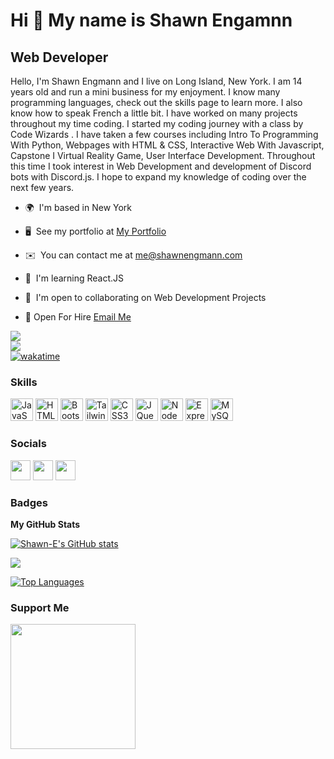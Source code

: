 Hi 👋 My name is Shawn Engamnn
==============================

Web Developer
-------------

Hello, I'm Shawn Engmann and I live on Long Island, New York. I am 14 years old and run a mini business for my enjoyment. I know many programming languages, check out the skills page to learn more. I also know how to speak French a little bit. I have worked on many projects throughout my time coding. I started my coding journey with a class by Code Wizards . I have taken a few courses including Intro To Programming With Python, Webpages with HTML & CSS, Interactive Web With Javascript, Capstone I Virtual Reality Game, User Interface Development. Throughout this time I took interest in Web Development and development of Discord bots with Discord.js. I hope to expand my knowledge of coding over the next few years.


* 🌍  I'm based in New York
* 🖥️  See my portfolio at [My Portfolio](http://shawnengmann.com)
* ✉️  You can contact me at [me@shawnengmann.com](mailto:me@shawnengmann.com)
* 🧠  I'm learning React.JS
* 🤝  I'm open to collaborating on Web Development Projects

* 🏢 Open For Hire [Email Me](mailto:me@shawnengmann.com)

<a href="https://www.twitter.com/shawn_e07" target="_blank" rel="noreferrer"><img
src="https://img.shields.io/twitter/follow/shawn_e07?logo=twitter&style=for-the-badge&color=0891b2&labelColor=1c1917"
/></a>
<br>
<a href="https://www.github.com/Shawn-E" target="_blank" rel="noreferrer"><img
src="https://img.shields.io/github/followers/Shawn-E?logo=github&style=for-the-badge&color=0891b2&labelColor=1c1917" /></a>
<br>
[![wakatime](https://wakatime.com/badge/user/a1ef24fb-8ca7-49f4-887e-f0af8f413234.svg?style=for-the-badge)](https://wakatime.com/@a1ef24fb-8ca7-49f4-887e-f0af8f413234)

### Skills


<p align="left">
<a href="https://developer.mozilla.org/en-US/docs/Web/JavaScript" target="_blank" rel="noreferrer"><img src="https://raw.githubusercontent.com/danielcranney/readme-generator/main/public/icons/skills/javascript-colored.svg" width="36" height="36" alt="JavaScript" /></a>
<a href="https://developer.mozilla.org/en-US/docs/Glossary/HTML5" target="_blank" rel="noreferrer"><img src="https://raw.githubusercontent.com/danielcranney/readme-generator/main/public/icons/skills/html5-colored.svg" width="36" height="36" alt="HTML5" /></a>
<a href="https://getbootstrap.com/" target="_blank" rel="noreferrer"><img src="https://raw.githubusercontent.com/danielcranney/readme-generator/main/public/icons/skills/bootstrap-colored.svg" width="36" height="36" alt="Bootstrap" /></a>
<a href="https://tailwindcss.com/" target="_blank" rel="noreferrer"><img src="https://raw.githubusercontent.com/danielcranney/readme-generator/main/public/icons/skills/tailwindcss-colored.svg" width="36" height="36" alt="TailwindCSS" /></a>
<a href="https://www.w3.org/TR/CSS/#css" target="_blank" rel="noreferrer"><img src="https://raw.githubusercontent.com/danielcranney/readme-generator/main/public/icons/skills/css3-colored.svg" width="36" height="36" alt="CSS3" /></a>
<a href="https://jquery.com/" target="_blank" rel="noreferrer"><img src="https://raw.githubusercontent.com/danielcranney/readme-generator/main/public/icons/skills/jquery-colored.svg" width="36" height="36" alt="JQuery" /></a>
<a href="https://nodejs.org/en/" target="_blank" rel="noreferrer"><img src="https://raw.githubusercontent.com/danielcranney/readme-generator/main/public/icons/skills/nodejs-colored.svg" width="36" height="36" alt="NodeJS" /></a>
<a href="https://expressjs.com/" target="_blank" rel="noreferrer"><img src="https://raw.githubusercontent.com/danielcranney/readme-generator/main/public/icons/skills/express-colored-dark.svg" width="36" height="36" alt="Express" /></a>
<a href="https://www.mysql.com/" target="_blank" rel="noreferrer"><img src="https://raw.githubusercontent.com/danielcranney/readme-generator/main/public/icons/skills/mysql-colored.svg" width="36" height="36" alt="MySQL" /></a>
</p>


### Socials

<p align="left"> <a href="https://discord.com/users/668497496124686347" target="_blank" rel="noreferrer"><img src="https://raw.githubusercontent.com/danielcranney/readme-generator/main/public/icons/socials/discord.svg" width="32" height="32" /></a> <a href="https://www.github.com/Shawn-E" target="_blank" rel="noreferrer"><img src="https://raw.githubusercontent.com/danielcranney/readme-generator/main/public/icons/socials/github-dark.svg" width="32" height="32" /></a> <a href="https://www.twitter.com/shawn_e07" target="_blank" rel="noreferrer"><img src="https://raw.githubusercontent.com/danielcranney/readme-generator/main/public/icons/socials/twitter.svg" width="32" height="32" /></a></p>

### Badges

<b>My GitHub Stats</b>

<a href="http://www.github.com/Shawn-E"><img src="https://github-readme-stats.vercel.app/api?username=Shawn-E&show_icons=true&hide=&count_private=true&title_color=0891b2&text_color=ffffff&icon_color=0891b2&bg_color=1c1917&hide_border=true&show_icons=true" alt="Shawn-E's GitHub stats" /></a>

<a href="http://www.github.com/Shawn-E"><img src="https://github-readme-streak-stats.herokuapp.com/?user=Shawn-E&stroke=ffffff&background=1c1917&ring=0891b2&fire=0891b2&currStreakNum=ffffff&currStreakLabel=0891b2&sideNums=ffffff&sideLabels=ffffff&dates=ffffff&hide_border=true" /></a>

<a href="https://github.com/Shawn-E" align="left"><img src="https://github-readme-stats.vercel.app/api/top-langs/?username=Shawn-E&langs_count=10&title_color=0891b2&text_color=ffffff&icon_color=0891b2&bg_color=1c1917&hide_border=true&locale=en&custom_title=Top%20%Languages" alt="Top Languages" /></a>

### Support Me

<a href="https://www.buymeacoffee.com/shawnengmann"><img src="https://cdn.buymeacoffee.com/buttons/v2/default-yellow.png" width="200" /></a>
